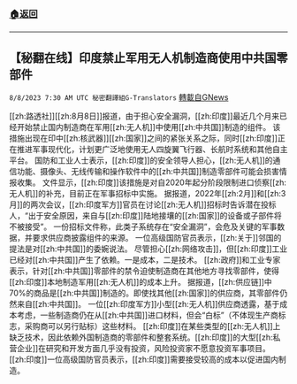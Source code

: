 ###  [:house:返回](README.md)
---


## 【秘翻在线】印度禁止军用无人机制造商使用中共国零部件
`8/8/2023 7:30 AM UTC 秘密翻譯組G-Translators` [轉載自GNews](https://gnews.org/articles/1534751)

[[zh:路透社]][[zh:8月8日]]报道，由于担心安全漏洞，[[zh:印度]]最近几个月来已经开始禁止国内制造商在军用[[zh:无人机]]中使用[[zh:中共国]]制造的组件。
该措施出现在印中[[zh:核武器]][[zh:国家]]之间的紧张关系之际，同时[[zh:印度]]正在推进军事现代化，计划更广泛地使用无人四旋翼飞行器、长航时系统和其他自主平台。
国防和工业人士表示，[[zh:印度]]的安全领导人担心，[[zh:无人机]]的通信功能、摄像头、无线传输和操作软件中的[[zh:中共国]]制造零部件可能会损害情报收集。
文件显示，[[zh:印度]]该措施是对自2020年起分阶段限制进口侦察[[zh:无人机]]的补充，目前正在军事招标中实施。
据报道，2022年[[zh:2月]]和[[zh:3月]]的两次会议，[[zh:印度军方]]官员在讨论[[zh:无人机]]招标时告诉潜在投标人，“出于安全原因，来自与[[zh:印度]]陆地接壤的[[zh:国家]]的设备或子部件将不被接受”。
一份招标文件称，此类子系统存在“安全漏洞”，会危及关键的军事数据，并要求供应商披露组件的来源。
一位高级国防官员表示，[[zh:关于]]邻国的提法是对[[zh:中共国]]的委婉说法。
尽管担心[[zh:网络攻击]]，但[[zh:印度]]工业已经对[[zh:中共国]]产生了依赖。一是成本，二是技术。
[[zh:政府]]和工业专家表示，针对[[zh:中共国]]零部件的禁令迫使制造商在其他地方寻找零部件，使得[[zh:印度]]本地制造军用[[zh:无人机]]的成本上升。
据报道，[[zh:供应链]]中70%的商品是[[zh:中共国]]制造的。即使找其他[[zh:国家]]的供应商，其零部件仍然来自[[zh:中共国]]。
一位[[zh:印度军方]]小型[[zh:无人机]]供应商透露，基于成本考虑，一些制造商仍在从[[zh:中共国]]进口材料，但会“白标”（不体现生产商标志，采购商可以另行贴标）这些材料。
[[zh:印度]]在某些类型的[[zh:无人机]]上缺乏技术，因此依赖外国制造商的零部件和整套系统。[[zh:印度]]的大型[[zh:私营企业]]在研究和开发方面几乎没有投资，风险投资家不愿意投资军事项目。
[[zh:印度]]一位高级国防官员表示，[[zh:印度]]需要接受较高的成本以促进国内制造。
